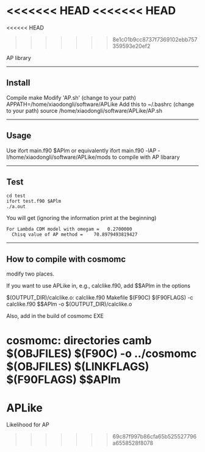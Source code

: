 <<<<<<< HEAD
<<<<<<< HEAD
=======
<<<<<< HEAD
>>>>>>> 8e1c01b9cc8737f7369102ebb757359593e20ef2

AP library

-----------------
Install
-----------------

Compile 
	make
Modify 'AP.sh' (change to your path)
	APPATH=/home/xiaodongli/software/APLike
Add this to ~/.bashrc (change to your path)
	source /home/xiaodongli/software/APLike/AP.sh


-----------------
Usage
-----------------

Use 
	ifort main.f90 $APlm 
or equivalently
	ifort main.f90 -lAP -I/home/xiaodongli/software/APLike/mods
to compile with AP libarary

-----------------
Test
-----------------

	cd test
	ifort test.f90 $APlm
	./a.out

You will get (ignoring the information print at the beginning)

 	For Lambda CDM model with omegam =   0.2700000    
	  Chisq value of AP method =    70.8979493819427
	
-----------------
How to compile with cosmomc
-----------------

modify two places.

If you want to use APLike in, e.g., calclike.f90, add $$APlm in the options

$(OUTPUT_DIR)/calclike.o: calclike.f90 Makefile
        $(F90C) $(F90FLAGS) -c calclike.f90 $$APlm -o $(OUTPUT_DIR)/calclike.o


Also, add in the build of cosmomc EXE

cosmomc: directories camb $(OBJFILES)
        $(F90C) -o ../cosmomc $(OBJFILES) $(LINKFLAGS) $(F90FLAGS)  $$APlm
=======
# APLike
Likelihood for AP
>>>>>>> 69c87f997b86cfa65b525527796a6558528f8078
